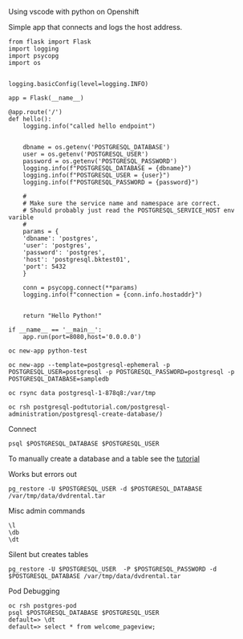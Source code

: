 Using vscode with python on Openshift

Simple app that connects and logs the host address.
```
from flask import Flask
import logging
import psycopg
import os


logging.basicConfig(level=logging.INFO)

app = Flask(__name__)

@app.route('/')
def hello():
    logging.info("called hello endpoint")


    dbname = os.getenv('POSTGRESQL_DATABASE')
    user = os.getenv('POSTGRESQL_USER')
    password = os.getenv('POSTGRESQL_PASSWORD')
    logging.info(f"POSTGRESQL_DATABASE = {dbname}")
    logging.info(f"POSTGRESQL_USER = {user}")
    logging.info(f"POSTGRESQL_PASSWORD = {password}")

    #
    # Make sure the service name and namespace are correct.
    # Should probably just read the POSTGRESQL_SERVICE_HOST env varible
    #
    params = {
    'dbname': 'postgres',
    'user': 'postgres',
    'password': 'postgres',
    'host': 'postgresql.bktest01',
    'port': 5432
    }

    conn = psycopg.connect(**params)
    logging.info(f"connection = {conn.info.hostaddr}")


    return "Hello Python!"

if __name__ == '__main__':
    app.run(port=8080,host='0.0.0.0')
```

```
oc new-app python-test

oc new-app --template=postgresql-ephemeral -p POSTGRESQL_USER=postgresql -p POSTGRESQL_PASSWORD=postgresql -p POSTGRESQL_DATABASE=sampledb

oc rsync data postgresql-1-878q8:/var/tmp

oc rsh postgresql-podtutorial.com/postgresql-administration/postgresql-create-database/)
```

Connect
```
psql $POSTGRESQL_DATABASE $POSTGRESQL_USER
```
To manually create a database and a table see the 
[tutorial](https://www.postgresqltutorial.com/postgresql-administration/postgresql-create-database/)

Works but errors out
```
pg_restore -U $POSTGRESQL_USER -d $POSTGRESQL_DATABASE /var/tmp/data/dvdrental.tar
```
Misc admin commands
```
\l
\db
\dt
```

Silent but creates tables
```
pg_restore -U $POSTGRESQL_USER  -P $POSTGRESQL_PASSWORD -d $POSTGRESQL_DATABASE /var/tmp/data/dvdrental.tar
```

Pod Debugging
```
oc rsh postgres-pod
psql $POSTGRESQL_DATABASE $POSTGRESQL_USER
default=> \dt
default=> select * from welcome_pageview;
```

```
